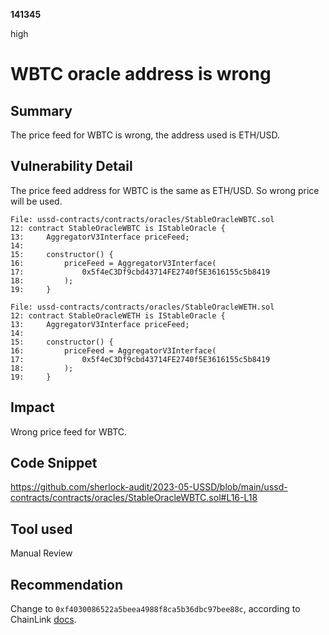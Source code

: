 __141345__

high

# WBTC oracle address is wrong

## Summary

The price feed for WBTC is wrong, the address used is ETH/USD.


## Vulnerability Detail

The price feed address for WBTC is the same as ETH/USD. So wrong price will be used.

```solidity
File: ussd-contracts/contracts/oracles/StableOracleWBTC.sol
12: contract StableOracleWBTC is IStableOracle {
13:     AggregatorV3Interface priceFeed;
14: 
15:     constructor() {
16:         priceFeed = AggregatorV3Interface(
17:             0x5f4eC3Df9cbd43714FE2740f5E3616155c5b8419
18:         );
19:     }

File: ussd-contracts/contracts/oracles/StableOracleWETH.sol
12: contract StableOracleWETH is IStableOracle {
13:     AggregatorV3Interface priceFeed;
14: 
15:     constructor() {
16:         priceFeed = AggregatorV3Interface(
17:             0x5f4eC3Df9cbd43714FE2740f5E3616155c5b8419
18:         );
19:     }

```

## Impact

Wrong price feed for WBTC.


## Code Snippet

https://github.com/sherlock-audit/2023-05-USSD/blob/main/ussd-contracts/contracts/oracles/StableOracleWBTC.sol#L16-L18


## Tool used

Manual Review

## Recommendation

Change to `0xf4030086522a5beea4988f8ca5b36dbc97bee88c`, according to ChainLink [docs](https://docs.chain.link/data-feeds/price-feeds/addresses).

